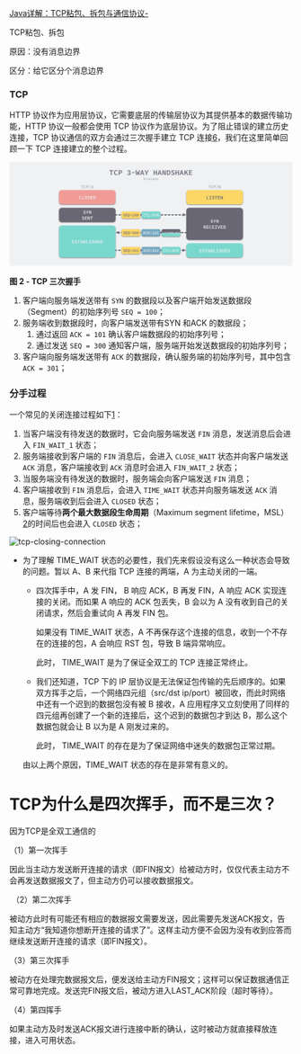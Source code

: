 [
Java详解：TCP粘包、拆包与通信协议-](https://zhuanlan.zhihu.com/p/97699272)

TCP粘包、拆包

原因：没有消息边界

区分：给它区分个消息边界





### TCP

HTTP 协议作为应用层协议，它需要底层的传输层协议为其提供基本的数据传输功能，HTTP 协议一般都会使用 TCP 协议作为底层协议。为了阻止错误的建立历史连接，TCP 协议通信的双方会通过三次握手建立 TCP 连接[6](https://draveness.me/whys-the-design-https-latency/#fn:6)，我们在这里简单回顾一下 TCP 连接建立的整个过程。

![tcp-3-way-handshake](../img/2020-02-26-15826852384249-tcp-3-way-handshake.png)

**图 2 - TCP 三次握手**

1. 客户端向服务端发送带有 `SYN` 的数据段以及客户端开始发送数据段（Segment）的初始序列号 `SEQ = 100`；
2. 服务端收到数据段时，向客户端发送带有SYN 和ACK 的数据段；
   1. 通过返回 `ACK = 101` 确认客户端数据段的初始序列号；
   2. 通过发送 `SEQ = 300` 通知客户端，服务端开始发送数据段的初始序列号；
3. 客户端向服务端发送带有 `ACK` 的数据段，确认服务端的初始序列号，其中包含 `ACK = 301`；





### 分手过程

一个常见的关闭连接过程如下[1](https://draveness.me/whys-the-design-tcp-time-wait/#fn:1)：

1. 当客户端没有待发送的数据时，它会向服务端发送 `FIN` 消息，发送消息后会进入 `FIN_WAIT_1` 状态；
2. 服务端接收到客户端的 `FIN` 消息后，会进入 `CLOSE_WAIT` 状态并向客户端发送 `ACK` 消息，客户端接收到 `ACK` 消息时会进入 `FIN_WAIT_2` 状态；
3. 当服务端没有待发送的数据时，服务端会向客户端发送 `FIN` 消息；
4. 客户端接收到 `FIN` 消息后，会进入 `TIME_WAIT` 状态并向服务端发送 `ACK` 消息，服务端收到后会进入 `CLOSED` 状态；
5. 客户端等待**两个最大数据段生命周期**（Maximum segment lifetime，MSL）[2](https://draveness.me/whys-the-design-tcp-time-wait/#fn:2)的时间后也会进入 `CLOSED` 状态；

![tcp-closing-connection](/home/mi/learn/learn/网络/img/2020-03-10-15838517142219-tcp-closing-connection.png)

- 为了理解 TIME_WAIT 状态的必要性，我们先来假设没有这么一种状态会导致的问题。暂以 A、B 来代指 TCP 连接的两端，A 为主动关闭的一端。

  - 四次挥手中，A 发 FIN， B 响应 ACK，B 再发 FIN，A 响应 ACK 实现连接的关闭。而如果 A 响应的 ACK 包丢失，B 会以为 A 没有收到自己的关闭请求，然后会重试向 A 再发 FIN 包。

    如果没有 TIME_WAIT 状态，A 不再保存这个连接的信息，收到一个不存在的连接的包，A 会响应 RST 包，导致 B 端异常响应。

    此时， TIME_WAIT 是为了保证全双工的 TCP 连接正常终止。

  - 我们还知道，TCP 下的 IP 层协议是无法保证包传输的先后顺序的。如果双方挥手之后，一个网络四元组（src/dst ip/port）被回收，而此时网络中还有一个迟到的数据包没有被 B 接收，A 应用程序又立刻使用了同样的四元组再创建了一个新的连接后，这个迟到的数据包才到达 B，那么这个数据包就会让 B 以为是 A 刚发过来的。

    此时， TIME_WAIT 的存在是为了保证网络中迷失的数据包正常过期。

  由以上两个原因，TIME_WAIT 状态的存在是非常有意义的。

# TCP为什么是四次挥手，而不是三次？

因为TCP是全双工通信的

   （1）第一次挥手

​     因此当主动方发送断开连接的请求（即FIN报文）给被动方时，仅仅代表主动方不会再发送数据报文了，但主动方仍可以接收数据报文。

​    （2）第二次挥手

​     被动方此时有可能还有相应的数据报文需要发送，因此需要先发送ACK报文，告知主动方“我知道你想断开连接的请求了”。这样主动方便不会因为没有收到应答而继续发送断开连接的请求（即FIN报文）。

   （3）第三次挥手

​    被动方在处理完数据报文后，便发送给主动方FIN报文；这样可以保证数据通信正常可靠地完成。发送完FIN报文后，被动方进入LAST_ACK阶段（超时等待）。

   （4）第四挥手

​    如果主动方及时发送ACK报文进行连接中断的确认，这时被动方就直接释放连接，进入可用状态。


